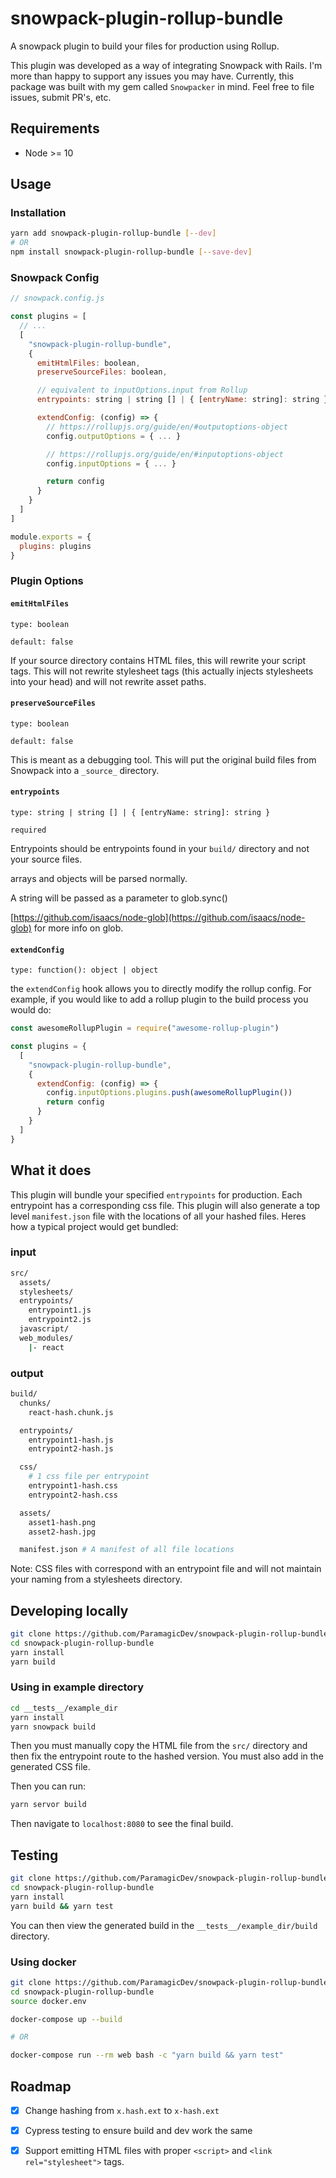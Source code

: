 # snowpack-plugin-rollup-bundle

A snowpack plugin to build your files for production using Rollup.

This plugin was developed as a way of integrating Snowpack with Rails.
I'm more than happy to support any issues you may have. Currently, this
package was built with my gem called `Snowpacker` in mind. Feel free to
file issues, submit PR's, etc.

## Requirements

- Node >= 10

## Usage

### Installation

```bash
yarn add snowpack-plugin-rollup-bundle [--dev]
# OR
npm install snowpack-plugin-rollup-bundle [--save-dev]
```

### Snowpack Config

```js
// snowpack.config.js

const plugins = [
  // ...
  [
    "snowpack-plugin-rollup-bundle",
    {
      emitHtmlFiles: boolean,
      preserveSourceFiles: boolean,

      // equivalent to inputOptions.input from Rollup
      entrypoints: string | string [] | { [entryName: string]: string },

      extendConfig: (config) => {
        // https://rollupjs.org/guide/en/#outputoptions-object
        config.outputOptions = { ... }

        // https://rollupjs.org/guide/en/#inputoptions-object
        config.inputOptions = { ... }

        return config
      }
    }
  ]
]

module.exports = {
  plugins: plugins
}
```

### Plugin Options

#### `emitHtmlFiles`

`type: boolean`

`default: false`

If your source directory contains HTML files, this will rewrite your
script tags. This will not rewrite stylesheet tags (this actually
injects stylesheets into your head) and will not rewrite asset paths.

#### `preserveSourceFiles`

`type: boolean`

`default: false`

This is meant as a debugging tool. This will put the original build
files from Snowpack into a `_source_` directory.

#### `entrypoints`

`type: string | string [] | { [entryName: string]: string }`

`required`

Entrypoints should be entrypoints found in your `build/` directory and
not your source files.

arrays and objects will be parsed normally.

A string will be passed as a parameter to glob.sync()

[https://github.com/isaacs/node-glob](https://github.com/isaacs/node-glob)
for more info on glob.

#### `extendConfig`

`type: function(): object | object`

the `extendConfig` hook allows you to directly modify the rollup config.
For example, if you would like to add a rollup plugin to the build
process you would do:

```js
const awesomeRollupPlugin = require("awesome-rollup-plugin")

const plugins = {
  [
    "snowpack-plugin-rollup-bundle",
    {
      extendConfig: (config) => {
        config.inputOptions.plugins.push(awesomeRollupPlugin())
        return config
      }
    }
  ]
}
```


## What it does

This plugin will bundle your specified `entrypoints` for production.
Each entrypoint has a corresponding css file. This plugin will also
generate a top level `manifest.json` file with the locations of all your
hashed files. Heres how a typical project would get bundled:

### input

```bash
src/
  assets/
  stylesheets/
  entrypoints/
    entrypoint1.js
    entrypoint2.js
  javascript/
  web_modules/
    |- react
```

### output

```bash
build/
  chunks/
    react-hash.chunk.js

  entrypoints/
    entrypoint1-hash.js
    entrypoint2-hash.js

  css/
    # 1 css file per entrypoint
    entrypoint1-hash.css
    entrypoint2-hash.css

  assets/
    asset1-hash.png
    asset2-hash.jpg

  manifest.json # A manifest of all file locations
```

Note: CSS files with correspond with an entrypoint file and will not
maintain your naming from a stylesheets directory.

## Developing locally

```bash
git clone https://github.com/ParamagicDev/snowpack-plugin-rollup-bundle
cd snowpack-plugin-rollup-bundle
yarn install
yarn build
```


### Using in example directory

```bash
cd __tests__/example_dir
yarn install
yarn snowpack build
```

Then you must manually copy the HTML file from the `src/` directory
and then fix the entrypoint route to the hashed version. You must
also add in the generated CSS file.

Then you can run:

```bash
yarn servor build
```

Then navigate to `localhost:8080` to see the final build.

## Testing

```bash
git clone https://github.com/ParamagicDev/snowpack-plugin-rollup-bundle/tree/development/
cd snowpack-plugin-rollup-bundle
yarn install
yarn build && yarn test
```

You can then view the generated build in the `__tests__/example_dir/build` directory.

### Using docker

```bash
git clone https://github.com/ParamagicDev/snowpack-plugin-rollup-bundle/tree/development/
cd snowpack-plugin-rollup-bundle
source docker.env

docker-compose up --build

# OR

docker-compose run --rm web bash -c "yarn build && yarn test"
```



## Roadmap

- [x] Change hashing from `x.hash.ext` to `x-hash.ext`

- [x] Cypress testing to ensure build and dev work the same

- [x] Support emitting HTML files with proper `<script>` and `<link
rel="stylesheet">` tags.
